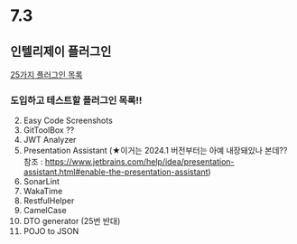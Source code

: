 # 7.3

## 인텔리제이 플러그인
[25가지 플러그인 목록](https://code-boki.tistory.com/4)

### 도입하고 테스트할 플러그인 목록!!
2. Easy Code Screenshots
6. GitToolBox ??
7. JWT Analyzer
12. Presentation Assistant (★이거는 2024.1 버전부터는 아예 내장돼있나 본데?? 참조 : https://www.jetbrains.com/help/idea/presentation-assistant.html#enable-the-presentation-assistant)
15. SonarLint
17. WakaTime
19. RestfulHelper
23. CamelCase
24. DTO generator (25번 반대)
25. POJO to JSON
